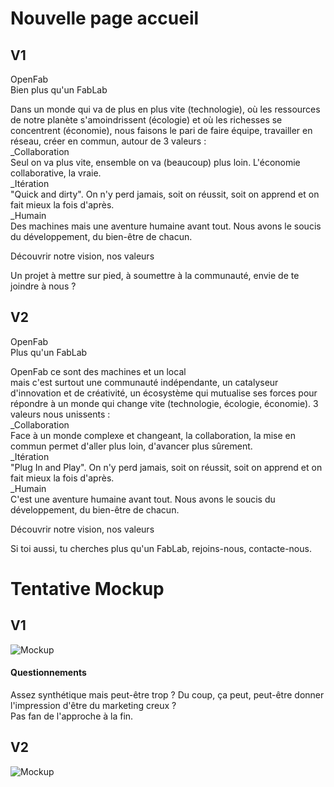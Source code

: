 # Nouvelle page accueil

## V1
OpenFab   
Bien plus qu'un FabLab  

Dans un monde qui va de plus en plus vite (technologie), où les ressources de notre planète s'amoindrissent (écologie) et 
où les richesses se concentrent (économie), nous faisons le pari de faire équipe, travailler en réseau, créer en commun, autour de 3 valeurs :   
_Collaboration  
Seul on va plus vite, ensemble on va (beaucoup) plus loin. L'économie collaborative, la vraie.    
_Itération  
"Quick and dirty". On n'y perd jamais, soit on réussit, soit on apprend et on fait mieux la fois d'après.   
_Humain  
Des machines mais une aventure humaine avant tout. Nous avons le soucis du développement, du bien-être de chacun.   

Découvrir notre vision, nos valeurs

Un projet à mettre sur pied, à soumettre à la communauté, envie de te joindre à nous ?  

## V2

OpenFab  
Plus qu'un FabLab  

OpenFab ce sont des machines et un local  
mais c'est surtout une communauté indépendante, un catalyseur d'innovation et de créativité, un écosystème qui mutualise ses forces pour répondre à un monde qui change vite (technologie, écologie, économie). 3 valeurs nous unissents :  
_Collaboration  
Face à un monde complexe et changeant, la collaboration, la mise en commun permet d'aller plus loin, d'avancer plus sûrement.   
_Itération  
"Plug In and Play". On n'y perd jamais, soit on réussit, soit on apprend et on fait mieux la fois d'après.   
_Humain  
C'est une aventure humaine avant tout. Nous avons le soucis du développement, du bien-être de chacun.  

Découvrir notre vision, nos valeurs

Si toi aussi, tu cherches plus qu'un FabLab, rejoins-nous, contacte-nous.

# Tentative Mockup
## V1
![Mockup](https://github.com/Ginsburg/openfab/blob/master/Accueil-site.png)

#### Questionnements

Assez synthétique mais peut-être trop ? Du coup, ça peut, peut-être donner l'impression d'être du marketing creux ?  
Pas fan de l'approche à la fin.  

## V2
![Mockup](https://github.com/Ginsburg/openfab/blob/master/v2.png)
